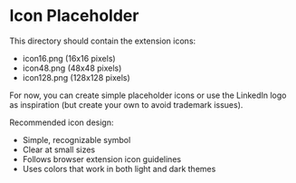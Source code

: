 # Icon Placeholder

This directory should contain the extension icons:

- icon16.png (16x16 pixels)
- icon48.png (48x48 pixels) 
- icon128.png (128x128 pixels)

For now, you can create simple placeholder icons or use the LinkedIn logo as inspiration (but create your own to avoid trademark issues).

Recommended icon design:
- Simple, recognizable symbol
- Clear at small sizes
- Follows browser extension icon guidelines
- Uses colors that work in both light and dark themes
